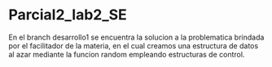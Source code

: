 # Parcial2_lab2_SE

En el branch desarrollo1 se encuentra la solucion a la problematica brindada por el facilitador de la materia, en el cual creamos una estructura de datos al azar mediante la funcion random empleando estructuras de control.
